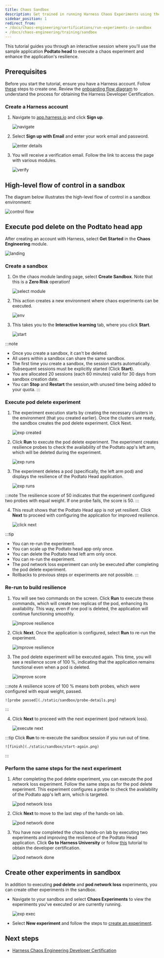 ```yaml
---
title: Chaos Sandbox
description: Get trained in running Harness Chaos Experiments using the sandbox
sidebar_position: 1
redirect_from:
- /docs/chaos-engineering/certifications/run-experiments-in-sandbox
- /docs/chaos-engineering/training/sandbox
---
```


This tutorial guides you through an interactive session where you'll use the sample application **Podtato head** to execute a chaos experiment and enhance the application's resilience.

## Prerequisites

Before you start the tutorial, ensure you have a Harness account. Follow [these](#create-a-harness-account) steps to create one. Review the [onboarding flow diagram](/docs/chaos-engineering/training/certification) to understand the process for obtaining the Harness Developer Certification.

### Create a Harness account

1. Navigate to [app.harness.io](https://app.harness.io/auth/#/signin) and click **Sign up**.

	![navigate](./static/sandbox/sign-up.png)

2. Select **Sign up with Email** and enter your work email and password.

	![enter details](./static/sandbox/create-account.png)

3. You will receive a verification email. Follow the link to access the page with various modules.

	![verify](./static/sandbox/verify-email.png)

## High-level flow of control in a sandbox

The diagram below illustrates the high-level flow of control in a sandbox environment:

![control flow](./static/sandbox/sandbox-flow-of-control.png)

## Execute pod delete on the Podtato head app

After creating an account with Harness, select **Get Started** in the **Chaos Engineering** module.

![landing](./static/sandbox/landing-page.png)

### Create a sandbox

1. On the chaos module landing page, select **Create Sandbox**. Note that this is a **Zero Risk** operation!

	![select module](./static/sandbox/click-sandbox.png)

2. This action creates a new environment where chaos experiments can be executed.

	![env](./static/sandbox/create-env.png)

3. This takes you to the **Interactive learning** tab, where you click **Start**.

	![start](./static/sandbox/pod-delete-start.png)

:::note
* Once you create a sandbox, it can't be deleted.
* All users within a sandbox can share the same sandbox.
* The first time you create a sandbox, the session starts automatically. Subsequent sessions must be explicitly started (Click **Start**).
* You are allocated 20 sessions (each 60 minutes) valid for 30 days from sandbox creation date.
* You can **Stop** and **Restart** the session,with unused time being added to your quota.
:::

### Execute pod delete experiment

1. The experiment execution starts by creating the necessary clusters in the environment (that you created earlier). Once the clusters are ready, the sandbox creates the pod delete experiment. Click Next.

	![exp created](./static/sandbox/exp-runs.png)

2. Click **Run** to execute the pod delete experiment. The experiment creates resilience probes to check the availability of the Podtato app's left arm, which will be deleted during the experiment.

	![exp runs](./static/sandbox/execute-exp.png)

3. The experiment deletes a pod (specifically, the left arm pod) and displays the resilience of the Podtato Head application.

	![exp runs](./static/sandbox/exp-complete.png)

:::note
The resilience score of 50 indicates that the experiment configured two probes with equal weight. If one probe fails, the score is 50.
:::

4. This result shows that the Podtato Head app is not yet resilient. Click **Next** to proceed with configuring the application for improved resilience.

	![click next](./static/sandbox/click-next.png)

:::tip
* You can re-run the experiment.
* You can scale up the Podtato head app only once.
* You can delete the Podtato head left arm only once.
* You can re-run the experiment.
* The pod network loss experiment can only be executed after completing the pod delete experiment.
* Rollbacks to previous steps or experiments are not possible.
:::

### Re-run to build resilience

1. You will see two commands on the screen. Click **Run** to execute these commands, which will create two replicas of the pod, enhancing its availability. This way, even if one pod is deleted, the application will continue functioning smoothly.

	![improve resilience](./static/sandbox/imp-resilience.png)

2. Click **Next**. Once the application is configured, select **Run** to re-run the experiment.

	![improve resilience](./static/sandbox/re-run-exp.png)

3. The pod delete experiment will be executed again. This time, you will see a resilience score of 100 %, indicating that the application remains functional even when a pod is deleted.

	![improve score](./static/sandbox/high-score.png)

:::note
A resilience score of 100 % means both probes, which were configured with equal weight, passed.

	![probe passed](./static/sandbox/probe-details.png)
:::

4. Click **Next** to proceed with the next experiment (pod network loss).

	![execute next](./static/sandbox/to-move.png)

:::tip
Click **Run** to re-execute the sandbox session if you run out of time.

	![finish](./static/sandbox/start-again.png)
:::

### Perform the same steps for the next experiment

1. After completing the pod delete experiment, you can execute the pod network loss experiment. Follow the same steps as for the pod delete experiment. This experiment configures a probe to check the availability of the Podtato app's left arm, which is targeted.

	![pod network loss](./static/sandbox/pod-nw-loss.png)

2. Click **Next** to move to the last step of the hands-on lab.

	![pod network done](./static/sandbox/pod-nw-done.png)

3. You have now completed the chaos hands-on lab by executing two experiments and improving the resilience of the Podtato Head application. Click **Go to Harness University** or follow [this](/docs/chaos-engineering/training/certification) tutorial to obtain the developer certification.

	![pod network done](./static/sandbox/go-to-cert.png)

## Create other experiments in sandbox

In addition to executing **pod delete** and **pod network loss** experiments, you can create other experiments in the sandbox.

- Navigate to your sandbox and select **Chaos Experiments** to view the experiments you've executed or are currently running.

	![exp exec](./static/sandbox/other-exp.png)

- Select **New experiment** and follow the steps to [create an experiment](/docs/chaos-engineering/features/experiments/construct-and-run-custom-chaos-experiments).

## Next steps
* [Harness Chaos Engineering Developer Certification](/docs/chaos-engineering/training/certification)